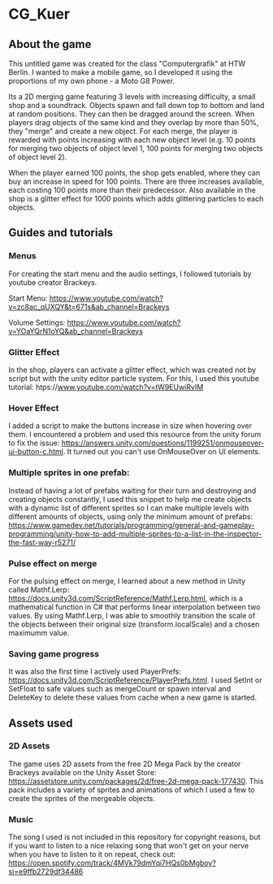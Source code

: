 # CG_Kuer

## About the game

This untitled game was created for the class "Computergrafik" at HTW Berlin. I wanted to make a mobile game, so I developed it using the proportions of my own phone - a Moto G8 Power.

Its a 2D merging game featuring 3 levels with increasing difficulty, a small shop and a soundtrack. 
Objects spawn and fall down top to bottom and land at random positions. They can then be dragged around the screen. When players drag objects of the same kind and they overlap by more than 50%, they "merge" and create a new object. For each merge, the player is rewarded with points increasing with each new object level (e.g. 10 points for merging two objects of object level 1, 100 points for merging two objects of object level 2). 

When the player earned 100 points, the shop gets enabled, where they can buy an increase in speed for 100 points. There are three increases available, each costing 100 points more than their predecessor. Also available in the shop is a glitter effect for 1000 points which adds glittering particles to each objects.


## Guides and tutorials 

### Menus

For creating the start menu and the audio settings, I followed tutorials by youtube creator Brackeys.

Start Menu: https://www.youtube.com/watch?v=zc8ac_qUXQY&t=671s&ab_channel=Brackeys

Volume Settings: https://www.youtube.com/watch?v=YOaYQrN1oYQ&ab_channel=Brackeys



### Glitter Effect

In the shop, players can activate a glitter effect, which was created not by script but with the unity editor particle system. For this, I used this youtube tutorial: htps://www.youtube.com/watch?v=tW9EUwiRvIM


### Hover Effect

I added a script to make the buttons increase in size when hovering over them. I encountered a problem and used this resource from the unity forum to fix the issue: https://answers.unity.com/questions/1199251/onmouseover-ui-button-c.html. It turned out you can't use OnMouseOver on UI elements. 


### Multiple sprites in one prefab:

Instead of having a lot of prefabs waiting for their turn and destroying and creating objects constantly, I used this snippet to help me create objects with a dynamic list of different sprites so I can make multiple levels with different amounts of objects, using only the minimum amount of prefabs: https://www.gamedev.net/tutorials/programming/general-and-gameplay-programming/unity-how-to-add-multiple-sprites-to-a-list-in-the-inspector-the-fast-way-r5271/

### Pulse effect on merge

For the pulsing effect on merge, I learned about a new method in Unity called Mathf.Lerp: https://docs.unity3d.com/ScriptReference/Mathf.Lerp.html, which is a mathematical function in C# that performs linear interpolation between two values. By using Mathf.Lerp, I was able to smoothly transition the scale of the  objects between their original size (transform.localScale) and a chosen maximumm value. 

### Saving game progress

It was also the first time I actively used PlayerPrefs: https://docs.unity3d.com/ScriptReference/PlayerPrefs.html. I used SetInt or SetFloat to safe values such as mergeCount or spawn interval and DeleteKey to delete these values from cache when a new game is started.


## Assets used

### 2D Assets

The game uses 2D assets from the free 2D Mega Pack by the creator Brackeys available on the Unity Asset Store: https://assetstore.unity.com/packages/2d/free-2d-mega-pack-177430. This pack includes a variety of sprites and animations of which I used a few to create the sprites of the mergeable objects.

### Music

The song I used is not included in this repository for copyright reasons, but if you want to listen to a nice relaxing song that won't get on your nerve when you have to listen to it on repeat, check out: https://open.spotify.com/track/4MVk79dmYqi7HQs0bMgboy?si=e9ffb2729df34486


